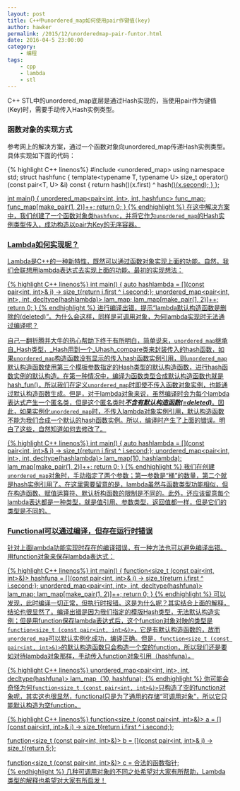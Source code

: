 ```yaml
---
layout: post
title: C++中unordered_map如何使用pair作键值(key)
author: hawker
permalink: /2015/12/unorderedmap-pair-funtor.html
date: 2016-04-5 23:00:00
category:
    - 编程
tags:
    - cpp
    - lambda
    - stl
---
```

C++ STL中的unordered_map底层是通过Hash实现的，当使用pair作为键值(Key)时，需要手动传入Hash实例类型。

### 函数对象的实现方式

参考网上的解决方案，通过一个函数对象向unordered_map传递Hash实例类型。具体实现如下面的代码：

{% highlight C++ linenos%}
#include <unordered_map>
using namespace std;
struct hashfunc {
	template<typename T, typename U>
	size_t operator()(const pair<T, U> &i) const {
		return hash<T>()(x.first) ^ hash<U>()(x.second);
	}
};

int main() {
	unordered_map<pair<int, int>, int, hashfunc> func_map;
	func_map[make_pair(1, 2)]++;
	return 0;
}
{% endhighlight %}
在这中解决方案中，我们创建了一个函数对象类`hashfunc`，并将它作为`unordered_map`的Hash实例类型传入，成功构造以pair为Key的无序容器。

### Lambda如何实现呢？
Lambda是C++的一种新特性，既然可以通过函数对象实现上面的功能。自然，我们会联想用lambda表达式去实现上面的功能。最初的实现想法：

{% highlight C++ linenos%}
int main() {
	auto hashlambda = [](const pair<int, int>& i) -> size_t{return i.first ^ i.second;};
	unordered_map<pair<int, int>, int, decltype(hashlambda)> lam_map;
	lam_map[make_pair(1, 2)]++;
	return 0;
}
{% endhighlight %}
进行编译出错，提示“lambda默认构造函数是删除的(deleted)”。为什么会这样，同样是可调用对象，为何lambda实现时无法通过编译呢？

自己一翻折腾并大牛的热心帮助下终于有所明白，简单说来，`unordered_map`继承自_Hash类型，_Hash用到一个_Uhash_compare类来封装传入的hash函数，如果`unordered_map`构造函数没有显示的传入hash函数实例引用，则`unordered_map`默认构造函数使用第三个模板参数指定的Hash类型的默认构造函数，进行hash函数实例的默认构造。在第一种情况中，编译为函数类型合成默认构造函数也就是hash_fun()，所以我们在定义`unordered_map`时即使不传入函数对象实例，也能通过默认构造函数生成。但是，对于lambda对象来说，虽然编译时会为每个lambda表达式产生一个匿名类，但是这个匿名类时***不含有默认构造函数(=deleted)***。因此，如果实例化`unordered_map`时，不传入lambda对象实例引用，默认构造函数不能为我们合成一个默认的hash函数实例。所以，编译时产生了上面的错误。明白了这些，自然知道如何去修改了。

{% highlight C++ linenos%}
int main() {
	auto hashlambda = [](const pair<int, int>& i) -> size_t{return i.first ^ i.second;};
	unordered_map<pair<int, int>, int, decltype(hashlambda)> lam_map(10, hashlambda);
	lam_map[make_pair(1, 2)]++;
	return 0;
}
{% endhighlight %}
我们在创建`unordered_map`对象时，手动指定了两个参数；第一参数是“桶”的数量，第二个就是hash实例引用了。在这里需要留意的是，lambda虽然与函数类型功能相似，但在构造函数、赋值运算符、默认析构函数的限制是不同的。此外，还应该留意每个lambda表达都是一种类型，就是值引用、参数类型，返回值都一样，但是它们的类型是不同的。

### Functional可以通过编译，但存在运行时错误

针对上面lambda功能实现时存在的编译错误，有一种方法也可以避免编译出错。用function对象来保存lambda表达式：

{% highlight C++ linenos%}
int main() {
	function<size_t (const pair<int, int>&)> hashfuna = [](const pair<int, int>& i) -> size_t{return i.first ^ i.second;};
	unordered_map<pair<int, int>, int, decltype(hashfuna)> lam_map;
	lam_map[make_pair(1, 2)]++;
	return 0;
}
{% endhighlight %}
可以发现，此时编译一切正常，但执行时报错。这是为什么呢？其实结合上面的解释，结论也很显然了。编译出错是因为我们指定的模版Hash类型，无法默认构造实例；但是用function保存lambda表达式后，这个function对象对映的类型是`function<size_t (const pair<int, int>&)>`，它是有默认构造函数的，故而`unordered_map`可以默认实例化成功，编译正确。但是，`function<size_t (const pair<int, int>&)>`的默认构造函数只会构造一个空的function，所以我们还是要如对待lambda对象那样，手动传入function对象引用（hashfuna）。

{% highlight C++ linenos%}
unordered_map<pair<int, int>, int, decltype(hashfuna)> lam_map（10, hashfuna);
{% endhighlight %}
你可能会奇怪为何`function<size_t (const pair<int, int>&)>`只构造了空的function对象呢，其实这也很显然，functional只是为了通用的存储“可调用对象”，所以它只能默认构造为空function。

{% highlight C++ linenos%}
function<size_t (const pair<int, int>&)> a = [](const pair<int, int>& i) -> size_t{return i.first ^ i.second;};

function<size_t (const pair<int, int>&)> b = [](const pair<int, int>& i) -> size_t{return 5;};

function<size_t (const pair<int, int>&)> c = 合法的函数指针;	
{% endhighlight %}
几种可调用对象的不同之处希望对大家有所帮助，Lambda类型的解释也希望对大家有所启发！
